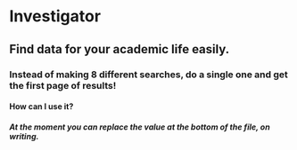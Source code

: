 # Investigator
## Find data for your academic life easily.



### Instead of making 8 different searches, do a single one and get the first page of results!



#### How can I use it?

##### At the moment you can replace the value at the bottom of the file, on writing.
